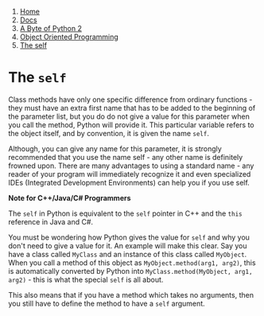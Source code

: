 <!-- -
Title: A Byte of Python 2: The self
Author: Swaroop C H
Editor: Marios Zindilis
First Published: 2003
Last Updated: 2014-09-28
- -->

<ol class='breadcrumb' itemprop='breadcrumb'>
	<li><a href="/">Home</a></li>
	<li><a href="/docs/">Docs</a></li>
	<li><a href="/docs/a-byte-of-python-2/">A Byte of Python 2</a></li>
	<li><a href="/docs/a-byte-of-python-2/object-oriented/">Object Oriented Programming</a></li>
	<li><a href="/docs/a-byte-of-python-2/object-oriented/self.html">The self</a></li>
</ol>

The `self`
==========

Class methods have only one specific difference from ordinary functions - they 
must have an extra first name that has to be added to the beginning of the 
parameter list, but you do do not give a value for this parameter when you 
call the method, Python will provide it. This particular variable refers to 
the object itself, and by convention, it is given the name `self`.

Although, you can give any name for this parameter, it is strongly recommended 
that you use the name self - any other name is definitely frowned upon. There 
are many advantages to using a standard name - any reader of your program will 
immediately recognize it and even specialized IDEs (Integrated Development 
Environments) can help you if you use self.

<aside class="alert alert-info">
<p><b>Note for C++/Java/C# Programmers</b></p>
<p>The <code>self</code> in Python is equivalent to the <code>self</code> 
pointer in C++ and the <code>this</code> reference in Java and C#.</p></aside>

You must be wondering how Python gives the value for `self` and why you don't 
need to give a value for it. An example will make this clear. Say you have a 
class called `MyClass` and an instance of this class called `MyObject`. When 
you call a method of this object as `MyObject.method(arg1, arg2)`, this is 
automatically converted by Python into `MyClass.method(MyObject, arg1, arg2)` - 
this is what the special `self` is all about.

This also means that if you have a method which takes no arguments, then you 
still have to define the method to have a `self` argument. 
